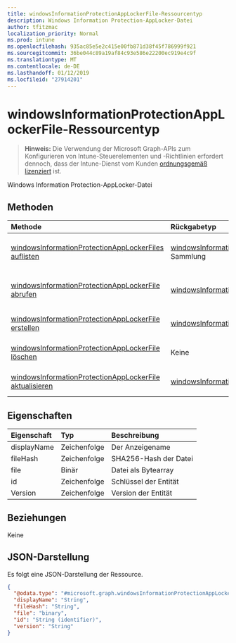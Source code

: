 ```yaml
---
title: windowsInformationProtectionAppLockerFile-Ressourcentyp
description: Windows Information Protection-AppLocker-Datei
author: tfitzmac
localization_priority: Normal
ms.prod: intune
ms.openlocfilehash: 935ac85e5e2c415e00fb871d38f45f786999f921
ms.sourcegitcommit: 36be044c89a19af84c93e586e22200ec919e4c9f
ms.translationtype: MT
ms.contentlocale: de-DE
ms.lasthandoff: 01/12/2019
ms.locfileid: "27914201"
---
```

# <a name="windowsinformationprotectionapplockerfile-resource-type"></a>windowsInformationProtectionAppLockerFile-Ressourcentyp

> **Hinweis:** Die Verwendung der Microsoft Graph-APIs zum Konfigurieren von Intune-Steuerelementen und -Richtlinien erfordert dennoch, dass der Intune-Dienst vom Kunden [ordnungsgemäß lizenziert](https://go.microsoft.com/fwlink/?linkid=839381) ist.

Windows Information Protection-AppLocker-Datei
## <a name="methods"></a>Methoden
|Methode|Rückgabetyp|Beschreibung|
|:---|:---|:---|
|[windowsInformationProtectionAppLockerFiles auflisten](../api/intune-mam-windowsinformationprotectionapplockerfile-list.md)|[windowsInformationProtectionAppLockerFile](../resources/intune-mam-windowsinformationprotectionapplockerfile.md) Sammlung|Auflisten von Eigenschaften und Beziehungen der [windowsInformationProtectionAppLockerFile](../resources/intune-mam-windowsinformationprotectionapplockerfile.md)-Objekte.|
|[windowsInformationProtectionAppLockerFile abrufen](../api/intune-mam-windowsinformationprotectionapplockerfile-get.md)|[windowsInformationProtectionAppLockerFile](../resources/intune-mam-windowsinformationprotectionapplockerfile.md)|Lesen von Eigenschaften und Beziehungen des [windowsInformationProtectionAppLockerFile](../resources/intune-mam-windowsinformationprotectionapplockerfile.md)-Objekts.|
|[windowsInformationProtectionAppLockerFile erstellen](../api/intune-mam-windowsinformationprotectionapplockerfile-create.md)|[windowsInformationProtectionAppLockerFile](../resources/intune-mam-windowsinformationprotectionapplockerfile.md)|Erstellen eines neuen [windowsInformationProtectionAppLockerFile](../resources/intune-mam-windowsinformationprotectionapplockerfile.md)-Objekts.|
|[windowsInformationProtectionAppLockerFile löschen](../api/intune-mam-windowsinformationprotectionapplockerfile-delete.md)|Keine|Löscht ein [windowsInformationProtectionAppLockerFile](../resources/intune-mam-windowsinformationprotectionapplockerfile.md)-Objekt.|
|[windowsInformationProtectionAppLockerFile aktualisieren](../api/intune-mam-windowsinformationprotectionapplockerfile-update.md)|[windowsInformationProtectionAppLockerFile](../resources/intune-mam-windowsinformationprotectionapplockerfile.md)|Aktualisieren der Eigenschaften eines [windowsInformationProtectionAppLockerFile](../resources/intune-mam-windowsinformationprotectionapplockerfile.md)-Objekts.|

## <a name="properties"></a>Eigenschaften
|Eigenschaft|Typ|Beschreibung|
|:---|:---|:---|
|displayName|Zeichenfolge|Der Anzeigename|
|fileHash|Zeichenfolge|SHA256-Hash der Datei|
|file|Binär|Datei als Bytearray|
|id|Zeichenfolge|Schlüssel der Entität|
|Version|Zeichenfolge|Version der Entität|

## <a name="relationships"></a>Beziehungen
Keine
## <a name="json-representation"></a>JSON-Darstellung
Es folgt eine JSON-Darstellung der Ressource.
<!-- {
  "blockType": "resource",
  "keyProperty": "id",
  "@odata.type": "microsoft.graph.windowsInformationProtectionAppLockerFile"
}
-->
``` json
{
  "@odata.type": "#microsoft.graph.windowsInformationProtectionAppLockerFile",
  "displayName": "String",
  "fileHash": "String",
  "file": "binary",
  "id": "String (identifier)",
  "version": "String"
}
```



